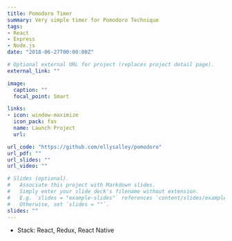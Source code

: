 ```yaml
---
title: Pomodoro Timer
summary: Very simple timer for Pomodoro Technique
tags:
- React
- Express
- Node.js
date: "2018-06-27T00:00:00Z"

# Optional external URL for project (replaces project detail page).
external_link: ""

image:
  caption: ""
  focal_point: Smart

links:
- icon: window-maximize
  icon_pack: fas
  name: Launch Project
  url: 

url_code: "https://github.com/ellysalley/pomodoro"
url_pdf: ""
url_slides: ""
url_video: ""

# Slides (optional).
#   Associate this project with Markdown slides.
#   Simply enter your slide deck's filename without extension.
#   E.g. `slides = "example-slides"` references `content/slides/example-slides.md`.
#   Otherwise, set `slides = ""`.
slides: ""
---
```


- Stack: React, Redux, React Native